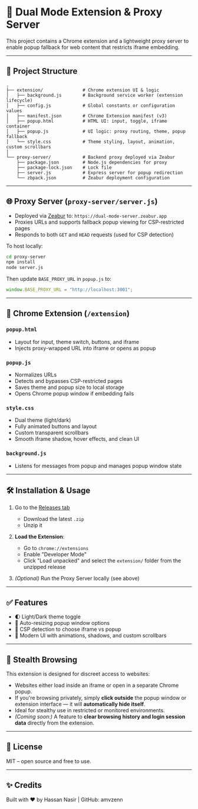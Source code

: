 # 🔁 Dual Mode Extension & Proxy Server

This project contains a Chrome extension and a lightweight proxy server to enable popup fallback for web content that restricts iframe embedding.

---

## 📁 Project Structure

```
.
├── extension/               # Chrome extension UI & logic
│   ├── background.js        # Background service worker (extension lifecycle)
│   ├── config.js            # Global constants or configuration values
│   ├── manifest.json        # Chrome Extension manifest (v3)
│   ├── popup.html           # HTML UI: input, toggle, iframe container
│   ├── popup.js             # UI logic: proxy routing, theme, popup fallback
│   └── style.css            # Theme styling, layout, animation, custom scrollbars
│
└── proxy-server/            # Backend proxy deployed via Zeabur
    ├── package.json         # Node.js dependencies for proxy
    ├── package-lock.json    # Lock file
    ├── server.js            # Express server for popup redirection
    └── zbpack.json          # Zeabur deployment configuration
```

---

## 🌐 Proxy Server (`proxy-server/server.js`)

* Deployed via [Zeabur](https://zeabur.com) to: `https://dual-mode-server.zeabur.app`
* Proxies URLs and supports fallback popup viewing for CSP-restricted pages
* Responds to both `GET` and `HEAD` requests (used for CSP detection)

To host locally:

```bash
cd proxy-server
npm install
node server.js
```

Then update `BASE_PROXY_URL` in `popup.js` to:

```js
window.BASE_PROXY_URL = "http://localhost:3001";
```

---

## 🧩 Chrome Extension (`/extension`)

### `popup.html`

* Layout for input, theme switch, buttons, and iframe
* Injects proxy-wrapped URL into iframe or opens as popup

### `popup.js`

* Normalizes URLs
* Detects and bypasses CSP-restricted pages
* Saves theme and popup size to local storage
* Opens Chrome popup window if embedding fails

### `style.css`

* Dual theme (light/dark)
* Fully animated buttons and layout
* Custom transparent scrollbars
* Smooth iframe shadow, hover effects, and clean UI

### `background.js`

* Listens for messages from popup and manages popup window state

---

## 🛠 Installation & Usage

1. Go to the [Releases tab](https://github.com/amvzenn/Dual-Mode-Server/releases)

   * Download the latest `.zip`
   * Unzip it

2. **Load the Extension**:

   * Go to `chrome://extensions`
   * Enable "Developer Mode"
   * Click "Load unpacked" and select the `extension/` folder from the unzipped release

3. *(Optional)* Run the Proxy Server locally (see above)

---

## ✅ Features

* 🌓 Light/Dark theme toggle
* 🔗 Auto-resizing popup window options
* 🧠 CSP detection to choose iframe vs popup
* 🧼 Modern UI with animations, shadows, and custom scrollbars

---

## 🔐 Stealth Browsing

This extension is designed for discreet access to websites:

* Websites either load inside an iframe or open in a separate Chrome popup.
* If you're browsing privately, simply **click outside** the popup window or extension interface — it will **automatically hide itself**.
* Ideal for stealthy use in restricted or monitored environments.
* *(Coming soon:)* A feature to **clear browsing history and login session data** directly from the extension.

---

## 📄 License

MIT – open source and free to use.

---

## ✨ Credits

Built with ❤️ by Hassan Nasir | GitHub: amvzenn
